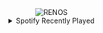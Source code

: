 <div align="center">
<picture>
    <source media="(prefers-color-scheme: dark)" srcset="https://i.ibb.co/vk2Vx8Y/output-gif.gif">
    <source media="(prefers-color-scheme: light)" srcset="https://i.ibb.co/vk2Vx8Y/output-gif.gif">
    <img alt="RENOS" src="https://i.ibb.co/vk2Vx8Y/output-gif.gif">
</picture>
<details>
<summary>Spotify Recently Played</summary>
<img src="https://spotify-recently-played-readme.vercel.app/api?user=31d6d6zerc5ct6kck32na2ozsqf4&unique=1&width=400" alt="Spotify" />
</details>
</div>

<!-- Image deletion URL: https://ibb.co/jD7bvFR/16a21c3cbbbec1cc28d398de82a23a25 -->